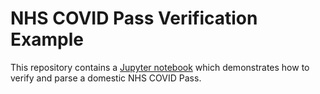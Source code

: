 # NHS COVID Pass Verification Example

This repository contains a [Jupyter notebook](verify-example.ipynb) which
demonstrates how to verify and parse a domestic NHS COVID Pass.

